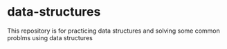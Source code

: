 # data-structures
This repository is for practicing data structures and solving some common problms using data structures
